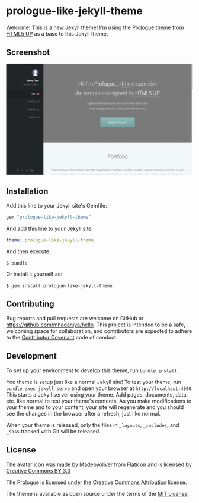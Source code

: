# prologue-like-jekyll-theme

Welcome! This is a new Jekyll theme! I'm using the [Prologue](https://html5up.net/prologue) theme from [HTML5 UP](https://html5up.net/) as a base to this Jekyll theme.

## Screenshot

![alt text](screenshot.png "Screenshot")

## Installation

Add this line to your Jekyll site's Gemfile:

```ruby
gem "prologue-like-jekyll-theme"
```

And add this line to your Jekyll site:

```yaml
theme: prologue-like-jekyll-theme
```

And then execute:

    $ bundle

Or install it yourself as:

    $ gem install prologue-like-jekyll-theme

## Contributing

Bug reports and pull requests are welcome on GitHub at https://github.com/mhadaniya/hello. This project is intended to be a safe, welcoming space for collaboration, and contributors are expected to adhere to the [Contributor Covenant](http://contributor-covenant.org) code of conduct.

## Development

To set up your environment to develop this theme, run `bundle install`.

You theme is setup just like a normal Jekyll site! To test your theme, run `bundle exec jekyll serve` and open your browser at `http://localhost:4000`. This starts a Jekyll server using your theme. Add pages, documents, data, etc. like normal to test your theme's contents. As you make modifications to your theme and to your content, your site will regenerate and you should see the changes in the browser after a refresh, just like normal.

When your theme is released, only the files in `_layouts`, `_includes`, and `_sass` tracked with Git will be released.

## License

The avatar icon was made by [Madebyoliver](http://www.flaticon.com/authors/madebyoliver) from [Flaticon](http://www.flaticon.com) and is licensed by [Creative Commons BY 3.0](http://creativecommons.org/licenses/by/3.0/)

The [Prologue](https://html5up.net/prologue) is licensed under the [Creative Commons Attribution](https://creativecommons.org/licenses/by/3.0/) license.

The theme is available as open source under the terms of the [MIT License](http://opensource.org/licenses/MIT).
